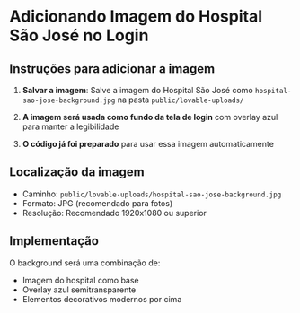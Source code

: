 # Adicionando Imagem do Hospital São José no Login

## Instruções para adicionar a imagem

1. **Salvar a imagem**: Salve a imagem do Hospital São José como `hospital-sao-jose-background.jpg` na pasta `public/lovable-uploads/`

2. **A imagem será usada como fundo da tela de login** com overlay azul para manter a legibilidade

3. **O código já foi preparado** para usar essa imagem automaticamente

## Localização da imagem
- Caminho: `public/lovable-uploads/hospital-sao-jose-background.jpg`
- Formato: JPG (recomendado para fotos)
- Resolução: Recomendado 1920x1080 ou superior

## Implementação
O background será uma combinação de:
- Imagem do hospital como base
- Overlay azul semitransparente
- Elementos decorativos modernos por cima